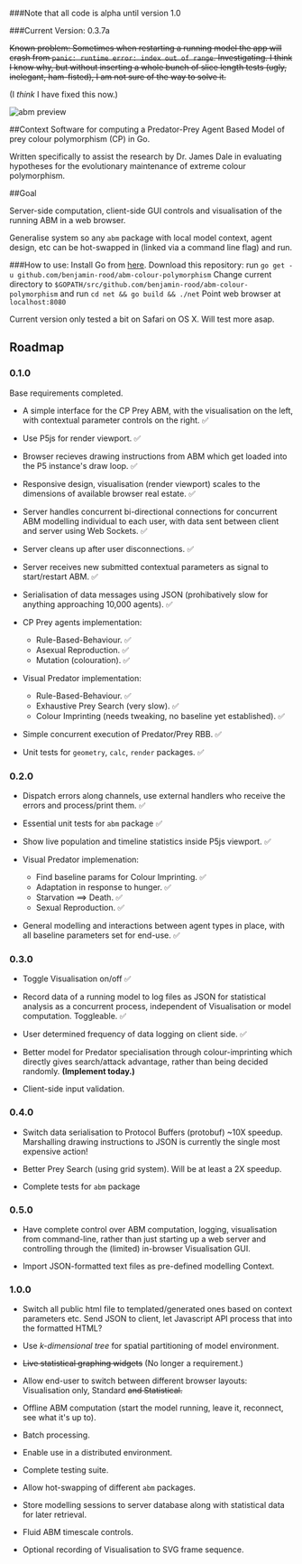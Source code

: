 ###Note that all code is alpha until version 1.0

###Current Version: 0.3.7a

<s>Known problem: Sometimes when restarting a running model the app will crash from `panic: runtime error: index out of range`. Investigating. I think I know why, but without inserting a whole bunch of slice length tests (ugly, inelegant, ham-fisted), I am not sure of the way to solve it.</s>  

(I *think* I have fixed this now.)

![abm preview](https://giant.gfycat.com/AggressiveGregariousAidi.gif)

##Context
Software for computing a Predator-Prey Agent Based Model of prey colour polymorphism (CP) in Go. 

Written specifically to assist the research by Dr. James Dale in evaluating hypotheses for the evolutionary maintenance of extreme colour polymorphism.

##Goal

Server-side computation, client-side GUI controls and visualisation of the running ABM in a web browser.

Generalise system so any `abm` package with local model context, agent design, etc can be hot-swapped in (linked via a command line flag) and run.

###How to use:
Install Go from [here](https://golang.org/dl/).
Download this repository:  run `go get -u github.com/benjamin-rood/abm-colour-polymorphism`
Change current directory to `$GOPATH/src/github.com/benjamin-rood/abm-colour-polymorphism` and run `cd net && go build && ./net`
Point web browser at `localhost:8080`

Current version only tested a bit on Safari on OS X. Will test more asap.



## Roadmap

### 0.1.0
Base requirements completed.

* A simple interface for the CP Prey ABM, with the visualisation on the left, with contextual parameter controls on the right. :white_check_mark:

* Use P5js for render viewport. :white_check_mark:

* Browser recieves drawing instructions from ABM which get loaded into the P5 instance's draw loop. :white_check_mark:

* Responsive design, visualisation (render viewport) scales to the dimensions of available browser real estate. :white_check_mark:

* Server handles concurrent bi-directional connections for concurrent ABM modelling individual to each user, with data sent between client and server using Web Sockets. :white_check_mark:

* Server cleans up after user disconnections. :white_check_mark:

* Server receives new submitted contextual parameters as signal to start/restart ABM. :white_check_mark:

* Serialisation of data messages using JSON (prohibatively slow for anything approaching 10,000 agents).  :white_check_mark:

* CP Prey agents implementation:
	 * Rule-Based-Behaviour. :white_check_mark:
	 * Asexual Reproduction. :white_check_mark:
	 * Mutation (colouration). :white_check_mark:

* Visual Predator implementation:
	* Rule-Based-Behaviour. :white_check_mark:
	* Exhaustive Prey Search (very slow). :white_check_mark:
	* Colour Imprinting (needs tweaking, no baseline yet established). :white_check_mark:

* Simple concurrent execution of Predator/Prey RBB. :white_check_mark:

* Unit tests for `geometry`, `calc`, `render` packages. :white_check_mark:

### 0.2.0

* Dispatch errors along channels, use external handlers who receive the errors and process/print them. :white_check_mark:

* Essential unit tests for `abm` package :white_check_mark:

* Show live population and timeline statistics inside P5js viewport. :white_check_mark:
 
* Visual Predator implemenation:
	* Find baseline params for Colour Imprinting. :white_check_mark:
	* Adaptation in response to hunger. :white_check_mark:
	* Starvation ⟹ Death. :white_check_mark:
	* Sexual Reproduction. :white_check_mark:

* General modelling and interactions between agent types in place, with all baseline parameters set for end-use. :white_check_mark:

### 0.3.0

* Toggle Visualisation on/off :white_check_mark:

* Record data of a running model to log files as JSON for statistical analysis as a concurrent process, independent of Visualisation or model computation. Toggleable. :white_check_mark:

* User determined frequency of data logging on client side. :white_check_mark:

* Better model for Predator specialisation through colour-imprinting which directly gives search/attack advantage, rather than being decided randomly. **(Implement today.)**

* Client-side input validation.

### 0.4.0

* Switch data serialisation to Protocol Buffers (protobuf) ~10X speedup. Marshalling drawing instructions to JSON is currently the single most expensive action!

* Better Prey Search (using grid system). Will be at least a 2X speedup.

* Complete tests for `abm` package

### 0.5.0

* Have complete control over ABM computation, logging, visualisation from command-line, rather than just starting up a web server and controlling through the (limited) in-browser Visualisation GUI.

* Import JSON-formatted text files as pre-defined modelling Context.


### 1.0.0

* Switch all public html file to templated/generated ones based on context parameters etc. Send JSON to client, let Javascript API process that into the formatted HTML?

* Use *k-dimensional tree* for spatial partitioning of model environment.

* <s>Live statistical graphing widgets</s>  (No longer a requirement.)

* Allow end-user to switch between different browser layouts: Visualisation only, Standard <s> and Statistical.</s>

*  Offline ABM computation (start the model running, leave it, reconnect, see what it's up to).

* Batch processing.

* Enable use in a distributed environment.

* Complete testing suite.

* Allow hot-swapping of different `abm` packages.

* Store modelling sessions to server database along with statistical data for later retrieval.

* Fluid ABM timescale controls.

* Optional recording of Visualisation to SVG frame sequence. 